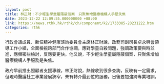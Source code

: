 ```yaml
---
layout: post
title: 林正財：不少輕生學童屬隱蔽個案　只聚焦增醫療機構人手是失焦
date: 2023-12-22 12:09:55.000000000 +08:00
link: https://news.rthk.hk/rthk/ch/component/k2/1733385-20231222.htm
categories: rthk
---
```


行政會議成員、新任精神健康諮詢委員會主席林正財說，政務司副司長卓永興會領導工作小組，全面檢視跨部門合作協調，應對學童自殺問題，強調政策要與時並進，應頻密些檢討，反應要更快。他又說，不少輕生學童屬隱蔽個案，只聚焦增加醫療機構人手服務是失焦。

政府早前推出照顧者支援專線，林正財說，熱線收到很多查詢，反映有一定需求，但現時醫護社工專業發展狹窄，未有轉介最到位的服務，日後要加強跨專業培訓。
